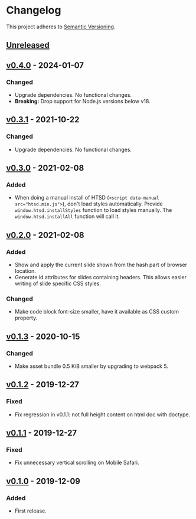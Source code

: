 # Changelog

This project adheres to [Semantic Versioning].

## [Unreleased]

## [v0.4.0] - 2024-01-07

### Changed

* Upgrade dependencies. No functional changes.
* **Breaking:** Drop support for Node.js versions below v18.

## [v0.3.1] - 2021-10-22

### Changed

* Upgrade dependencies. No functional changes.

## [v0.3.0] - 2021-02-08

### Added

* When doing a manual install of HTSD (`<script data-manual
  src="htsd.min.js">`), don't load styles automatically. Provide
  `window.htsd.installStyles` function to load styles manually. The
  `window.htsd.installAll` function will call it.

## [v0.2.0] - 2021-02-08

### Added

* Show and apply the current slide shown from the hash part of browser
  location.
* Generate id attributes for slides containing headers. This allows
  easier writing of slide specific CSS styles.

### Changed

* Make code block font-size smaller, have it available as CSS custom
  property.

## [v0.1.3] - 2020-10-15

### Changed

* Make asset bundle 0.5 KiB smaller by upgrading to webpack 5.

## [v0.1.2] - 2019-12-27

### Fixed

* Fix regression in v0.1.1: not full height content on html doc with
  doctype.

## [v0.1.1] - 2019-12-27

### Fixed

* Fix unnecessary vertical scrolling on Mobile Safari.

## [v0.1.0] - 2019-12-09

### Added

* First release.

[Semantic Versioning]: https://semver.org/spec/v2.0.0.html
[Unreleased]: https://github.com/tkareine/hackers-tiny-slide-deck/compare/v0.4.0...HEAD
[v0.4.0]: https://github.com/tkareine/hackers-tiny-slide-deck/compare/v0.3.1...v0.4.0
[v0.3.1]: https://github.com/tkareine/hackers-tiny-slide-deck/compare/v0.3.0...v0.3.1
[v0.3.0]: https://github.com/tkareine/hackers-tiny-slide-deck/compare/v0.2.0...v0.3.0
[v0.2.0]: https://github.com/tkareine/hackers-tiny-slide-deck/compare/v0.1.3...v0.2.0
[v0.1.3]: https://github.com/tkareine/hackers-tiny-slide-deck/compare/v0.1.2...v0.1.3
[v0.1.2]: https://github.com/tkareine/hackers-tiny-slide-deck/compare/v0.1.1...v0.1.2
[v0.1.1]: https://github.com/tkareine/hackers-tiny-slide-deck/compare/v0.1.0...v0.1.1
[v0.1.0]: https://github.com/tkareine/hackers-tiny-slide-deck/releases/tag/v0.1.0
